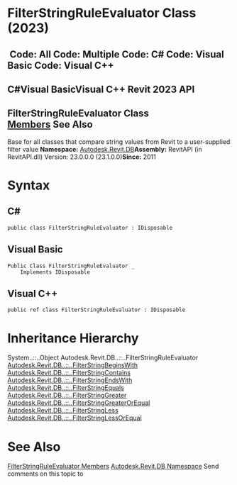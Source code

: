 # FilterStringRuleEvaluator Class (2023)

﻿
 Code: All Code: Multiple Code: C# Code: Visual Basic Code: Visual C++   
---  
C#Visual BasicVisual C++
Revit 2023 API  
---  
FilterStringRuleEvaluator Class  
[Members](3c3448a2-71cc-2c2a-22d6-660d7cb78b6b.md "FilterStringRuleEvaluator Members") See Also  
---  
Base for all classes that compare string values from Revit to a user-supplied filter value 
**Namespace:** [Autodesk.Revit.DB](87546ba7-461b-c646-cbb1-2cb8f5bff8b2.md "Autodesk.Revit.DB Namespace")**Assembly:** RevitAPI (in RevitAPI.dll) Version: 23.0.0.0 (23.1.0.0)**Since:** 2011 
# Syntax
C#  
---  
```text
public class FilterStringRuleEvaluator : IDisposable
```
  
Visual Basic  
---  
```text
Public Class FilterStringRuleEvaluator _
	Implements IDisposable
```
  
Visual C++  
---  
```text
public ref class FilterStringRuleEvaluator : IDisposable
```
  
# Inheritance Hierarchy
System..::..Object Autodesk.Revit.DB..::..FilterStringRuleEvaluator [Autodesk.Revit.DB..::..FilterStringBeginsWith](09866c64-9254-ec1a-bc83-fc105ffabc93.md "FilterStringBeginsWith Class") [Autodesk.Revit.DB..::..FilterStringContains](0441350e-c091-9229-82b6-bba846bf0f16.md "FilterStringContains Class") [Autodesk.Revit.DB..::..FilterStringEndsWith](ee1100a1-4ae0-089a-4bec-fc0afbdf958b.md "FilterStringEndsWith Class") [Autodesk.Revit.DB..::..FilterStringEquals](9a0d3b08-44ea-963f-f54d-c99e28fd1715.md "FilterStringEquals Class") [Autodesk.Revit.DB..::..FilterStringGreater](15cc98bf-4b9c-71cf-5414-f8e1d6908a5f.md "FilterStringGreater Class") [Autodesk.Revit.DB..::..FilterStringGreaterOrEqual](43ce5f90-7e85-96b2-e9e6-18b493e9a22e.md "FilterStringGreaterOrEqual Class") [Autodesk.Revit.DB..::..FilterStringLess](0530fbf2-5176-ffb5-0726-718023394de2.md "FilterStringLess Class") [Autodesk.Revit.DB..::..FilterStringLessOrEqual](e5460dcc-f36c-1701-9489-3ca2d91946e9.md "FilterStringLessOrEqual Class")
# See Also
[FilterStringRuleEvaluator Members](3c3448a2-71cc-2c2a-22d6-660d7cb78b6b.md "FilterStringRuleEvaluator Members")
[Autodesk.Revit.DB Namespace](87546ba7-461b-c646-cbb1-2cb8f5bff8b2.md "Autodesk.Revit.DB Namespace")
Send comments on this topic to 